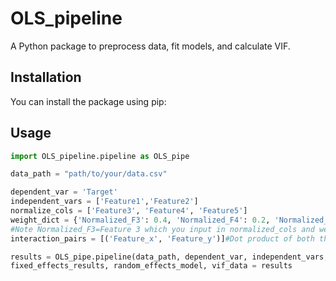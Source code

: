 # OLS_pipeline

A Python package to preprocess data, fit models, and calculate VIF.

## Installation

You can install the package using pip:


## Usage

```python
import OLS_pipeline.pipeline as OLS_pipe

data_path = "path/to/your/data.csv"

dependent_var = 'Target'
independent_vars = ['Feature1','Feature2']
normalize_cols = ['Feature3', 'Feature4', 'Feature5']
weight_dict = {'Normalized_F3': 0.4, 'Normalized_F4': 0.2, 'Normalized_F5': 0.4}
#Note Normalized_F3=Feature 3 which you input in normalized_cols and weights should be summed up to 1
interaction_pairs = [('Feature_x', 'Feature_y')]#Dot product of both the features

results = OLS_pipe.pipeline(data_path, dependent_var, independent_vars, normalize_cols, weight_dict, interaction_pairs)
fixed_effects_results, random_effects_model, vif_data = results 
```